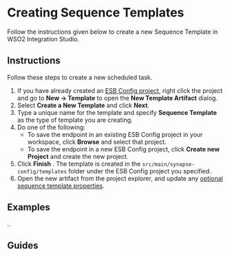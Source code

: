 # Creating Sequence Templates

Follow the instructions given below to create a new Sequence Template in WSO2 Integration Studio.

## Instructions
Follow these steps to create a new scheduled task.

1.  If you have already created an [ESB Config project](../../creating-projects/#esb-config-project), right click the project and go to **New → Template** to open the **New Template Artifact** dialog.
2.  Select **Create a New Template** and click **Next**.
3.  Type a unique name for the template and specify **Sequence Template** as the type of template
    you are creating.
4.  Do one of the following:  
    -   To save the endpoint in an existing ESB Config project in your workspace, click **Browse** and select that project.
    -   To save the endpoint in a new ESB Config project, click **Create new Project** and create the new project.
5.  Click **Finish** . The template is created in the `src/main/synapse-config/templates` folder under the ESB Config project you specified.
6.  Open the new artifact from the project explorer, and update any [optional sequence template properties](../../references/synapse-properties/template-properties/#sequence-template-properties).

## Examples
..

## Guides
